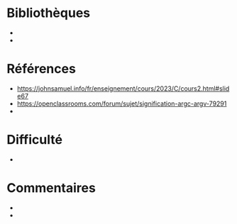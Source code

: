 # Bibliothèques
* 
*

# Références
* https://johnsamuel.info/fr/enseignement/cours/2023/C/cours2.html#slide67
* https://openclassrooms.com/forum/sujet/signification-argc-argv-79291
*

# Difficulté
*

# Commentaires
* 
* 

